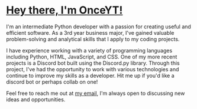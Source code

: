 # [Hey there, I'm OnceYT!](https://onceyt.github.io/)

I'm an intermediate Python developer with a passion for creating useful and efficient software. As a 3rd year business major, I've gained valuable problem-solving and analytical skills that I apply to my coding projects.

I have experience working with a variety of programming languages including Python, HTML, JavaScript, and CSS. One of my more recent projects is a Discord bot built using the Discord.py library. Through this project, I've had the opportunity to work with various technologies and continue to improve my skills as a developer. Hit me up if you'd like a discord bot or perhaps collab on one!

Feel free to reach me out at [my email](https://onceyt.github.io/links/mail), I'm always open to discussing new ideas and opportunities.
